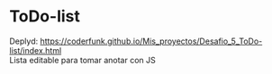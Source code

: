 # ToDo-list
Deplyd: https://coderfunk.github.io/Mis_proyectos/Desafio_5_ToDo-list/index.html <br>
Lista editable para tomar anotar con JS
